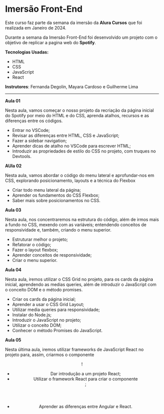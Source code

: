 # Imersão Front-End

Este curso faz parte da semana da imersão da **Alura Cursos** que foi realizada em Janeiro de 2024.

Durante a semana da Imersão Front-End foi desenvolvido um projeto com o objetivo de replicar a pagina web do **Spotify**.

**Tecnologias Usadas:**
* HTML 
* CSS
* JavaScript
* React

**Instrutores**: Fernanda Degolin, Mayara Cardoso e Guilherme Lima

---

**Aula 01**

Nesta aula, vamos começar o nosso projeto da recriação da página inicial do Spotify por meio do HTML e do CSS, aprenda atalhos, recursos e as diferenças entre os códigos.

* Entrar no VSCode;
* Revisar as diferenças entre HTML, CSS e JavaScript;
* Fazer a sidebar navigation;
* Aprender dicas de atalho no VSCode para escrever HTML;
* Introduzir as propriedades de estilo do CSS no projeto, com truques no Devtools.

**AUla 02**

Nesta aula, vamos abordar o código do menu lateral e aprofundar-nos em CSS, explorando posicionamento, layouts e a técnica do Flexbox

* Criar todo menu lateral da página;
* Aprender os fundamentos do CSS Flexbox;
* Saber mais sobre posicionamentos no CSS.

**Aula 03**

Nesta aula, nos concentraremos na estrutura do código, além de irmos mais a fundo no CSS, mexendo com as variáveis; entendendo conceitos de responsividade e, também, criando o menu superior.

* Estruturar melhor o projeto;
* Refatorar o código;
* Fazer o layout flexbox;
* Aprender conceitos de responsividade;
* Criar o menu superior.

**Aula 04**

Nesta aula, iremos utilizar o CSS Grid no projeto, para os cards da página inicial, aprendendo as medias queries, além de introduzir o JavaScript com o conceito DOM e o método promises.

* Criar os cards da página inicial;
* Aprender a usar o CSS Grid Layout;
* Utilizar media queries para responsividade;
* Instalar do Node.js;
* Introduzir o JavaScript no projeto;
* Utilizar o conceito DOM;
* Conhecer o método Promises do JavaScript.

**Aula 05**

Nesta última aula, iremos utilizar frameworks de JavaScript React no projeto para, assim, criarmos o componente <Header>!

* Dar introdução a um projeto React;
* Utilizar o framework React para criar o componente <Header>;
* Aprender as diferenças entre Angular e React.
